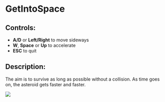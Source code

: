 # GetIntoSpace

## Controls:
- <b>A/D</b> or <b>Left/Right</b> to move sideways
- <b>W</b>, <b>Space</b> or <b>Up</b> to accelerate
- <b>ESC</b> to quit

## Description:
The aim is to survive as long as possible without a collision. As time goes on, the asteroid gets faster and faster.

![](https://i.imgur.com/RAqxxz6.gif)

